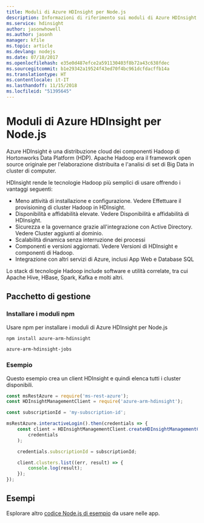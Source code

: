 ```yaml
---
title: Moduli di Azure HDInsight per Node.js
description: Informazioni di riferimento sui moduli di Azure HDInsight per Node.js
ms.service: hdinsight
author: jasonwhowell
ms.author: jasonh
manager: kfile
ms.topic: article
ms.devlang: nodejs
ms.date: 07/18/2017
ms.openlocfilehash: e35e0d487efce2a591130403f8b72a43c638fdec
ms.sourcegitcommit: b1e29342a19524f43ed70f4bc961dcfdacffb14a
ms.translationtype: HT
ms.contentlocale: it-IT
ms.lasthandoff: 11/15/2018
ms.locfileid: "51395645"
---
```

# <a name="azure-hdinsight-modules-for-nodejs"></a>Moduli di Azure HDInsight per Node.js

Azure HDInsight è una distribuzione cloud dei componenti Hadoop di Hortonworks Data Platform (HDP). Apache Hadoop era il framework open source originale per l'elaborazione distribuita e l'analisi di set di Big Data in cluster di computer.

HDInsight rende le tecnologie Hadoop più semplici di usare offrendo i vantaggi seguenti:
- Meno attività di installazione e configurazione. Vedere Effettuare il provisioning di cluster Hadoop in HDInsight.
- Disponibilità e affidabilità elevate. Vedere Disponibilità e affidabilità di HDInsight.
- Sicurezza e la governance grazie all'integrazione con Active Directory. Vedere Cluster aggiunti al dominio.
- Scalabilità dinamica senza interruzione dei processi
- Componenti e versioni aggiornati. Vedere Versioni di HDInsight e componenti di Hadoop.
- Integrazione con altri servizi di Azure, inclusi App Web e Database SQL

Lo stack di tecnologie Hadoop include software e utilità correlate, tra cui Apache Hive, HBase, Spark, Kafka e molti altri. 

## <a name="management-package"></a>Pacchetto di gestione

### <a name="install-the-npm-modules"></a>Installare i moduli npm

Usare npm per installare i moduli di Azure HDInsight per Node.js

```bash
npm install azure-arm-hdinsight
```

```bash
azure-arm-hdinsight-jobs
```

### <a name="example"></a>Esempio 

Questo esempio crea un client HDInsight e quindi elenca tutti i cluster disponibili. 

```javascript
const msRestAzure = require('ms-rest-azure');
const HDInsightManagementClient = require('azure-arm-hdinsight');

const subscriptionId = 'my-subscription-id';

msRestAzure.interactiveLogin().then(credentials => {
    const client = HDInsightManagementClient.createHDInsightManagementClient(
        credentials
    );

    credentials.subscriptionId = subscriptionId;

    client.clusters.list((err, result) => {
        console.log(result);
    });
});
```

## <a name="samples"></a>Esempi

Esplorare altro [codice Node.js di esempio](https://azure.microsoft.com/resources/samples/?platform=nodejs) da usare nelle app.
